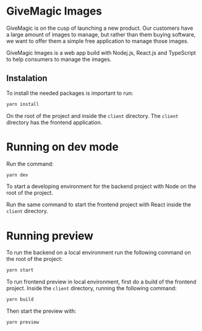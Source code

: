# GiveMagic Images

GiveMagic is on the cusp of launching a new product.
Our customers have a large amount of images to manage, but rather than them buying software, we want to offer them a simple free application to manage those images.

GiveMagic Images is a web app build with Nodej.js, React.js and TypeScript to help consumers to manage the images.

## Instalation

To install the needed packages is important to run:

```bash
yarn install
```

On the root of the project and inside the `client` directory. The `client` directory has the frontend application.

# Running on dev mode

Run the command:

```bash
yarn dev
```

To start a developing environment for the backend project with Node on the root of the project.

Run the same command to start the frontend project with React inside the `client` directory.

# Running preview

To run the backend on a local environment run the following command on the root of the project:

```bash
yarn start
```

To run frontend preview in local environment, first do a build of the frontend project. Inside the `client` directory, running the following command:

```bash
yarn build
```

Then start the preview with:

```bash
yarn preview
```
